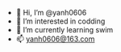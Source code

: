 - 👋 Hi, I’m @yanh0606
- 👀 I’m interested in codding
- 🌱 I’m currently learning swim 
- 📫 yanh0606@163.com

<!---
yanh0606/yanh0606 is a ✨ special ✨ repository because its `README.md` (this file) appears on your GitHub profile.
You can click the Preview link to take a look at your changes.
--->
